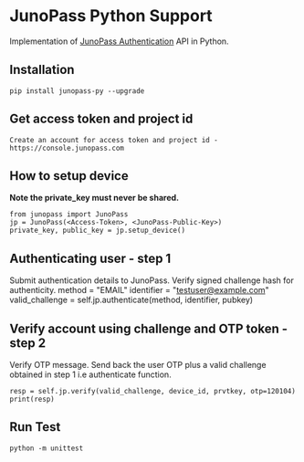 # JunoPass Python Support

Implementation of [JunoPass Authentication](https://developers.junopass.com/junopass-api/authenticating-users) API in Python.

## Installation

    pip install junopass-py --upgrade

## Get access token and project id

    Create an account for access token and project id - https://console.junopass.com

## How to setup device

**Note the private_key must never be shared.**

    from junopass import JunoPass
    jp = JunoPass(<Access-Token>, <JunoPass-Public-Key>)
    private_key, public_key = jp.setup_device()

## Authenticating user - step 1

Submit authentication details to JunoPass. Verify signed challenge hash for authenticity.
    method = "EMAIL"
    identifier = "testuser@example.com"
    valid_challenge = self.jp.authenticate(method, identifier, pubkey)

## Verify account using challenge and OTP token - step 2
Verify OTP message. Send back the user OTP plus a valid challenge obtained in step 1 i.e authenticate function.

    resp = self.jp.verify(valid_challenge, device_id, prvtkey, otp=120104)
    print(resp)

## Run Test

    python -m unittest